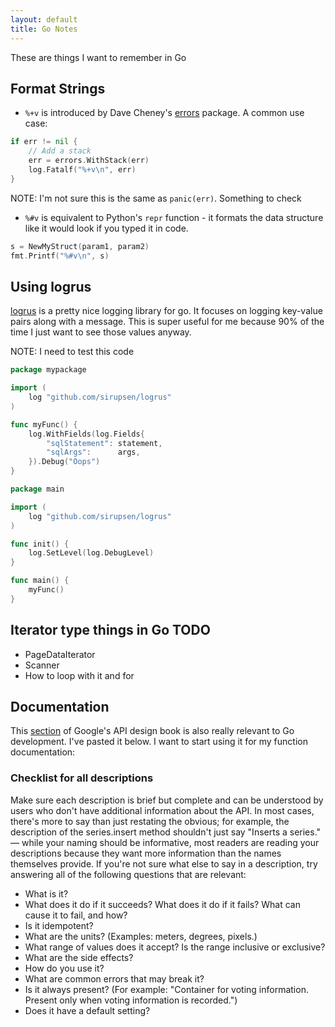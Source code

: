 ```yaml
---
layout: default
title: Go Notes
---
```


These are things I want to remember in Go

## Format Strings

- `%+v` is introduced by Dave Cheney's [errors](https://github.com/pkg/errors) package. A common use case:

```go
if err != nil {
    // Add a stack
    err = errors.WithStack(err)
    log.Fatalf("%+v\n", err)
}
```

NOTE: I'm not sure this is the same as `panic(err)`. Something to check

- `%#v` is equivalent to Python's `repr` function - it formats the data structure like it would look if you typed it in code.

```go
s = NewMyStruct(param1, param2)
fmt.Printf("%#v\n", s)
```

## Using logrus

[logrus](https://github.com/sirupsen/logrus) is a pretty nice logging library for go. It focuses on logging key-value pairs along with a message. This is super useful for me because 90% of the time I just want to see those values anyway.

NOTE: I need to test this code

```go
package mypackage

import (
	log "github.com/sirupsen/logrus"
)

func myFunc() {
	log.WithFields(log.Fields{
		"sqlStatement": statement,
		"sqlArgs":      args,
	}).Debug("Oops")
}
```

```go
package main

import (
	log "github.com/sirupsen/logrus"
)

func init() {
	log.SetLevel(log.DebugLevel)
}

func main() {
	myFunc()
}
```


## Iterator type things in Go TODO

- PageDataIterator
- Scanner
- How to loop with it and for

## Documentation

This [section](https://cloud.google.com/apis/design/documentation#checklist) of Google's API design book is also really relevant to Go development. I've pasted it below. I want to start using it for my function documentation:

### Checklist for all descriptions

Make sure each description is brief but complete and can be understood by users who don't have additional information about the API. In most cases, there's more to say than just restating the obvious; for example, the description of the series.insert method shouldn't just say "Inserts a series." — while your naming should be informative, most readers are reading your descriptions because they want more information than the names themselves provide. If you're not sure what else to say in a description, try answering all of the following questions that are relevant:

- What is it?
- What does it do if it succeeds? What does it do if it fails? What can cause it to fail, and how?
- Is it idempotent?
- What are the units? (Examples: meters, degrees, pixels.)
- What range of values does it accept? Is the range inclusive or exclusive?
- What are the side effects?
- How do you use it?
- What are common errors that may break it?
- Is it always present? (For example: "Container for voting information. Present only when voting information is recorded.")
- Does it have a default setting?
